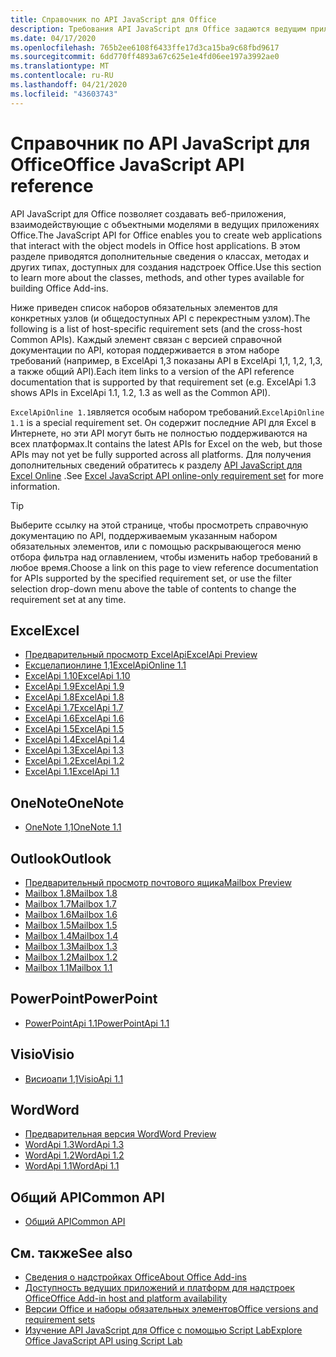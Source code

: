 ```yaml
---
title: Справочник по API JavaScript для Office
description: Требования API JavaScript для Office задаются ведущим приложением.
ms.date: 04/17/2020
ms.openlocfilehash: 765b2ee6108f6433ffe17d3ca15ba9c68fbd9617
ms.sourcegitcommit: 6dd770ff4893a67c625e1e4fd06ee197a3992ae0
ms.translationtype: MT
ms.contentlocale: ru-RU
ms.lasthandoff: 04/21/2020
ms.locfileid: "43603743"
---
```

# <a name="office-javascript-api-reference"></a><span data-ttu-id="ca912-103">Справочник по API JavaScript для Office</span><span class="sxs-lookup"><span data-stu-id="ca912-103">Office JavaScript API reference</span></span>

<span data-ttu-id="ca912-104">API JavaScript для Office позволяет создавать веб-приложения, взаимодействующие с объектными моделями в ведущих приложениях Office.</span><span class="sxs-lookup"><span data-stu-id="ca912-104">The JavaScript API for Office enables you to create web applications that interact with the object models in Office host applications.</span></span> <span data-ttu-id="ca912-105">В этом разделе приводятся дополнительные сведения о классах, методах и других типах, доступных для создания надстроек Office.</span><span class="sxs-lookup"><span data-stu-id="ca912-105">Use this section to learn more about the classes, methods, and other types available for building Office Add-ins.</span></span>

<span data-ttu-id="ca912-106">Ниже приведен список наборов обязательных элементов для конкретных узлов (и общедоступных API с перекрестным узлом).</span><span class="sxs-lookup"><span data-stu-id="ca912-106">The following is a list of host-specific requirement sets (and the cross-host Common APIs).</span></span> <span data-ttu-id="ca912-107">Каждый элемент связан с версией справочной документации по API, которая поддерживается в этом наборе требований (например, в ExcelApi 1,3 показаны API в ExcelApi 1,1, 1,2, 1,3, а также общий API).</span><span class="sxs-lookup"><span data-stu-id="ca912-107">Each item links to a version of the API reference documentation that is supported by that requirement set (e.g. ExcelApi 1.3 shows APIs in ExcelApi 1.1, 1.2, 1.3 as well as the Common API).</span></span>

<span data-ttu-id="ca912-108">`ExcelApiOnline 1.1`является особым набором требований.</span><span class="sxs-lookup"><span data-stu-id="ca912-108">`ExcelApiOnline 1.1` is a special requirement set.</span></span> <span data-ttu-id="ca912-109">Он содержит последние API для Excel в Интернете, но эти API могут быть не полностью поддерживаются на всех платформах.</span><span class="sxs-lookup"><span data-stu-id="ca912-109">It contains the latest APIs for Excel on the web, but those APIs may not yet be fully supported across all platforms.</span></span> <span data-ttu-id="ca912-110">Для получения дополнительных сведений обратитесь к разделу [API JavaScript для Excel Online](/office/dev/add-ins/reference/requirement-sets/excel-api-online-requirement-set) .</span><span class="sxs-lookup"><span data-stu-id="ca912-110">See [Excel JavaScript API online-only requirement set](/office/dev/add-ins/reference/requirement-sets/excel-api-online-requirement-set) for more information.</span></span>

> [!TIP]
> <span data-ttu-id="ca912-111">Выберите ссылку на этой странице, чтобы просмотреть справочную документацию по API, поддерживаемым указанным набором обязательных элементов, или с помощью раскрывающегося меню отбора фильтра над оглавлением, чтобы изменить набор требований в любое время.</span><span class="sxs-lookup"><span data-stu-id="ca912-111">Choose a link on this page to view reference documentation for APIs supported by the specified requirement set, or use the filter selection drop-down menu above the table of contents to change the requirement set at any time.</span></span>

## <a name="excel"></a><span data-ttu-id="ca912-112">Excel</span><span class="sxs-lookup"><span data-stu-id="ca912-112">Excel</span></span>

- [<span data-ttu-id="ca912-113">Предварительный просмотр ExcelApi</span><span class="sxs-lookup"><span data-stu-id="ca912-113">ExcelApi Preview</span></span>](/javascript/api/excel?view=excel-js-preview)
- [<span data-ttu-id="ca912-114">Ексцелапионлине 1,1</span><span class="sxs-lookup"><span data-stu-id="ca912-114">ExcelApiOnline 1.1</span></span>](/javascript/api/excel?view=excel-js-online)
- [<span data-ttu-id="ca912-115">ExcelApi 1.10</span><span class="sxs-lookup"><span data-stu-id="ca912-115">ExcelApi 1.10</span></span>](/javascript/api/excel?view=excel-js-1.10)
- [<span data-ttu-id="ca912-116">ExcelApi 1.9</span><span class="sxs-lookup"><span data-stu-id="ca912-116">ExcelApi 1.9</span></span>](/javascript/api/excel?view=excel-js-1.9)
- [<span data-ttu-id="ca912-117">ExcelApi 1.8</span><span class="sxs-lookup"><span data-stu-id="ca912-117">ExcelApi 1.8</span></span>](/javascript/api/excel?view=excel-js-1.8)
- [<span data-ttu-id="ca912-118">ExcelApi 1.7</span><span class="sxs-lookup"><span data-stu-id="ca912-118">ExcelApi 1.7</span></span>](/javascript/api/excel?view=excel-js-1.7)
- [<span data-ttu-id="ca912-119">ExcelApi 1.6</span><span class="sxs-lookup"><span data-stu-id="ca912-119">ExcelApi 1.6</span></span>](/javascript/api/excel?view=excel-js-1.6)
- [<span data-ttu-id="ca912-120">ExcelApi 1.5</span><span class="sxs-lookup"><span data-stu-id="ca912-120">ExcelApi 1.5</span></span>](/javascript/api/excel?view=excel-js-1.5)
- [<span data-ttu-id="ca912-121">ExcelApi 1.4</span><span class="sxs-lookup"><span data-stu-id="ca912-121">ExcelApi 1.4</span></span>](/javascript/api/excel?view=excel-js-1.4)
- [<span data-ttu-id="ca912-122">ExcelApi 1.3</span><span class="sxs-lookup"><span data-stu-id="ca912-122">ExcelApi 1.3</span></span>](/javascript/api/excel?view=excel-js-1.3)
- [<span data-ttu-id="ca912-123">ExcelApi 1.2</span><span class="sxs-lookup"><span data-stu-id="ca912-123">ExcelApi 1.2</span></span>](/javascript/api/excel?view=excel-js-1.2)
- [<span data-ttu-id="ca912-124">ExcelApi 1.1</span><span class="sxs-lookup"><span data-stu-id="ca912-124">ExcelApi 1.1</span></span>](/javascript/api/excel?view=excel-js-1.1)

## <a name="onenote"></a><span data-ttu-id="ca912-125">OneNote</span><span class="sxs-lookup"><span data-stu-id="ca912-125">OneNote</span></span>

- [<span data-ttu-id="ca912-126">OneNote 1,1</span><span class="sxs-lookup"><span data-stu-id="ca912-126">OneNote 1.1</span></span>](/javascript/api/onenote?view=onenote-js-1.1)

## <a name="outlook"></a><span data-ttu-id="ca912-127">Outlook</span><span class="sxs-lookup"><span data-stu-id="ca912-127">Outlook</span></span>

- [<span data-ttu-id="ca912-128">Предварительный просмотр почтового ящика</span><span class="sxs-lookup"><span data-stu-id="ca912-128">Mailbox Preview</span></span>](/javascript/api/outlook?view=outlook-js-preview)
- [<span data-ttu-id="ca912-129">Mailbox 1.8</span><span class="sxs-lookup"><span data-stu-id="ca912-129">Mailbox 1.8</span></span>](/javascript/api/outlook?view=outlook-js-1.8)
- [<span data-ttu-id="ca912-130">Mailbox 1.7</span><span class="sxs-lookup"><span data-stu-id="ca912-130">Mailbox 1.7</span></span>](/javascript/api/outlook?view=outlook-js-1.7)
- [<span data-ttu-id="ca912-131">Mailbox 1.6</span><span class="sxs-lookup"><span data-stu-id="ca912-131">Mailbox 1.6</span></span>](/javascript/api/outlook?view=outlook-js-1.6)
- [<span data-ttu-id="ca912-132">Mailbox 1.5</span><span class="sxs-lookup"><span data-stu-id="ca912-132">Mailbox 1.5</span></span>](/javascript/api/outlook?view=outlook-js-1.5)
- [<span data-ttu-id="ca912-133">Mailbox 1.4</span><span class="sxs-lookup"><span data-stu-id="ca912-133">Mailbox 1.4</span></span>](/javascript/api/outlook?view=outlook-js-1.4)
- [<span data-ttu-id="ca912-134">Mailbox 1.3</span><span class="sxs-lookup"><span data-stu-id="ca912-134">Mailbox 1.3</span></span>](/javascript/api/outlook?view=outlook-js-1.3)
- [<span data-ttu-id="ca912-135">Mailbox 1.2</span><span class="sxs-lookup"><span data-stu-id="ca912-135">Mailbox 1.2</span></span>](/javascript/api/outlook?view=outlook-js-1.2)
- [<span data-ttu-id="ca912-136">Mailbox 1.1</span><span class="sxs-lookup"><span data-stu-id="ca912-136">Mailbox 1.1</span></span>](/javascript/api/outlook?view=outlook-js-1.1)

## <a name="powerpoint"></a><span data-ttu-id="ca912-137">PowerPoint</span><span class="sxs-lookup"><span data-stu-id="ca912-137">PowerPoint</span></span>

- [<span data-ttu-id="ca912-138">PowerPointApi 1.1</span><span class="sxs-lookup"><span data-stu-id="ca912-138">PowerPointApi 1.1</span></span>](/javascript/api/powerpoint?view=powerpoint-js-1.1)

## <a name="visio"></a><span data-ttu-id="ca912-139">Visio</span><span class="sxs-lookup"><span data-stu-id="ca912-139">Visio</span></span>

- [<span data-ttu-id="ca912-140">Висиоапи 1,1</span><span class="sxs-lookup"><span data-stu-id="ca912-140">VisioApi 1.1</span></span>](/javascript/api/visio?view=visio-js-1.1)

## <a name="word"></a><span data-ttu-id="ca912-141">Word</span><span class="sxs-lookup"><span data-stu-id="ca912-141">Word</span></span>

- [<span data-ttu-id="ca912-142">Предварительная версия Word</span><span class="sxs-lookup"><span data-stu-id="ca912-142">Word Preview</span></span>](/javascript/api/word?view=word-js-preview)
- [<span data-ttu-id="ca912-143">WordApi 1.3</span><span class="sxs-lookup"><span data-stu-id="ca912-143">WordApi 1.3</span></span>](/javascript/api/word?view=word-js-1.3)
- [<span data-ttu-id="ca912-144">WordApi 1.2</span><span class="sxs-lookup"><span data-stu-id="ca912-144">WordApi 1.2</span></span>](/javascript/api/word?view=word-js-1.2)
- [<span data-ttu-id="ca912-145">WordApi 1.1</span><span class="sxs-lookup"><span data-stu-id="ca912-145">WordApi 1.1</span></span>](/javascript/api/word?view=word-js-1.1)

## <a name="common-api"></a><span data-ttu-id="ca912-146">Общий API</span><span class="sxs-lookup"><span data-stu-id="ca912-146">Common API</span></span>

- [<span data-ttu-id="ca912-147">Общий API</span><span class="sxs-lookup"><span data-stu-id="ca912-147">Common API</span></span>](/javascript/api/office?view=common-js)

## <a name="see-also"></a><span data-ttu-id="ca912-148">См. также</span><span class="sxs-lookup"><span data-stu-id="ca912-148">See also</span></span>

- [<span data-ttu-id="ca912-149">Сведения о надстройках Office</span><span class="sxs-lookup"><span data-stu-id="ca912-149">About Office Add-ins</span></span>](/office/dev/add-ins/overview)
- [<span data-ttu-id="ca912-150">Доступность ведущих приложений и платформ для надстроек Office</span><span class="sxs-lookup"><span data-stu-id="ca912-150">Office Add-in host and platform availability</span></span>](/office/dev/add-ins/overview/office-add-in-availability)
- [<span data-ttu-id="ca912-151">Версии Office и наборы обязательных элементов</span><span class="sxs-lookup"><span data-stu-id="ca912-151">Office versions and requirement sets</span></span>](/office/dev/add-ins/develop/office-versions-and-requirement-sets)
- [<span data-ttu-id="ca912-152">Изучение API JavaScript для Office с помощью Script Lab</span><span class="sxs-lookup"><span data-stu-id="ca912-152">Explore Office JavaScript API using Script Lab</span></span>](/office/dev/add-ins/overview/explore-with-script-lab)
